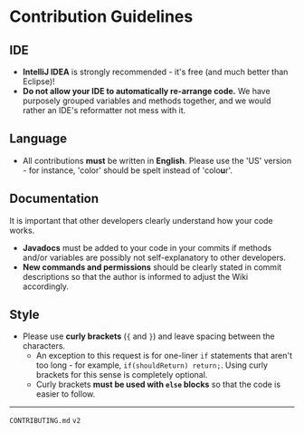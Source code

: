 # Contribution Guidelines

## IDE

* **IntelliJ IDEA** is strongly recommended - it's free (and much better than Eclipse)!
* **Do not allow your IDE to automatically re-arrange code.** We have purposely grouped variables and methods together,
  and we would rather an IDE's reformatter not mess with it.

## Language

* All contributions **must** be written in **English**. Please use the 'US' version - for instance, 'color' should be
  spelt instead of 'colo**u**r'.

## Documentation

It is important that other developers clearly understand how your code works.

* **Javadocs** must be added to your code in your commits if methods and/or variables are possibly not self-explanatory
  to other developers.
* **New commands and permissions** should be clearly stated in commit descriptions so that the author is informed to
  adjust the Wiki accordingly.

## Style

* Please use **curly brackets** (`{` and `}`) and leave spacing between the characters.
    * An exception to this request is for one-liner `if` statements that aren't too long - for
      example, `if(shouldReturn) return;`. Using curly brackets for this sense is completely optional.
    * Curly brackets **must be used with `else` blocks** so that the code is easier to follow.

***

`CONTRIBUTING.md` `v2`